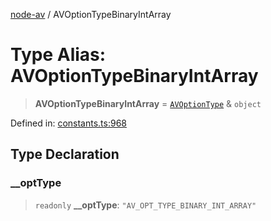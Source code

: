 [node-av](../globals.md) / AVOptionTypeBinaryIntArray

# Type Alias: AVOptionTypeBinaryIntArray

> **AVOptionTypeBinaryIntArray** = [`AVOptionType`](AVOptionType.md) & `object`

Defined in: [constants.ts:968](https://github.com/seydx/av/blob/f8631fc881b394300b1479f511d55cf1c370a87f/src/constants/constants.ts#L968)

## Type Declaration

### \_\_optType

> `readonly` **\_\_optType**: `"AV_OPT_TYPE_BINARY_INT_ARRAY"`
